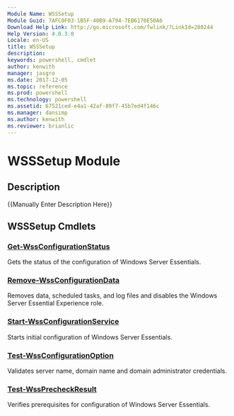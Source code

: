 ```yaml
---
Module Name: WSSSetup
Module Guid: 7AFC0F03-1B5F-40B9-A794-7EB6170E50A6
Download Help Link: http://go.microsoft.com/fwlink/?LinkId=280244
Help Version: 4.0.3.0
Locale: en-US
title: WSSSetup
description: 
keywords: powershell, cmdlet
author: kenwith
manager: jasgro
ms.date: 2017-12-05
ms.topic: reference
ms.prod: powershell
ms.technology: powershell
ms.assetid: 67521ced-e4a1-42af-89f7-45b7ed4f146c
ms.manager: dansimp
ms.author: kenwith
ms.reviewer: brianlic
---
```


# WSSSetup Module
## Description
{{Manually Enter Description Here}}

## WSSSetup Cmdlets
### [Get-WssConfigurationStatus](./Get-WssConfigurationStatus.md)
Gets the status of the configuration of Windows Server Essentials.

### [Remove-WssConfigurationData](./Remove-WssConfigurationData.md)
Removes data, scheduled tasks, and log files and disables the Windows Server Essential Experience role.

### [Start-WssConfigurationService](./Start-WssConfigurationService.md)
Starts initial configuration of Windows Server Essentials.

### [Test-WssConfigurationOption](./Test-WssConfigurationOption.md)
Validates server name, domain name and domain administrator credentials.

### [Test-WssPrecheckResult](./Test-WssPrecheckResult.md)
Verifies prerequisites for configuration of Windows Server Essentials.

